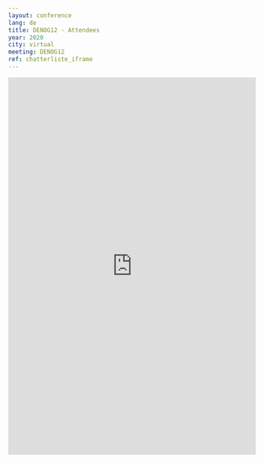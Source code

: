 ```yaml
---
layout: conference
lang: de
title: DENOG12 - Attendees
year: 2020
city: virtual
meeting: DENOG12
ref: chatterliste_iframe
---
```

<iframe src="https://www.denog.de/pretix-attendeelist/" width="100%" height="768" frameborder="0" scrolling="yes" marginheight="0" marginwidth="0" name="Attendeelist" title="DENOG12 Attendees">
  <!-- Textalternativen werden nicht unterstützt -->
</iframe>